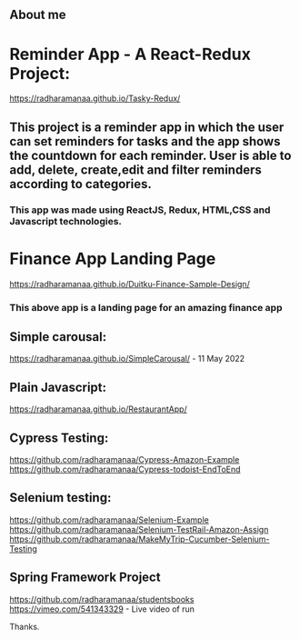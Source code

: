 ## About me

# Reminder App - A React-Redux Project:

https://radharamanaa.github.io/Tasky-Redux/

## This project is a reminder app in which the user can set reminders for tasks and the app shows the countdown for each reminder. User is able to add, delete, create,edit and filter reminders according to categories. 

### This app was made using ReactJS, Redux, HTML,CSS and Javascript technologies.

# Finance App Landing Page
https://radharamanaa.github.io/Duitku-Finance-Sample-Design/

### This above app is a landing page for an amazing finance app

## Simple carousal:
https://radharamanaa.github.io/SimpleCarousal/ - 11 May 2022

## Plain Javascript:
https://radharamanaa.github.io/RestaurantApp/ 


## Cypress Testing:
https://github.com/radharamanaa/Cypress-Amazon-Example </br>
https://github.com/radharamanaa/Cypress-todoist-EndToEnd </br>

## Selenium testing:
https://github.com/radharamanaa/Selenium-Example </br>
https://github.com/radharamanaa/Selenium-TestRail-Amazon-Assign <br/>
https://github.com/radharamanaa/MakeMyTrip-Cucumber-Selenium-Testing <br/>

## Spring Framework Project
https://github.com/radharamanaa/studentsbooks <br/>
https://vimeo.com/541343329 - Live video of run

Thanks.
